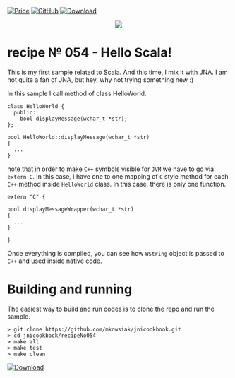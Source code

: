 [![Price](https://img.shields.io/badge/price-FREE-0098f7.svg)](https://github.com/mkowsiak/jnicookbook/blob/master/LICENSE.md)
[![GitHub](https://img.shields.io/badge/license-GPLv3-green.svg)](https://github.com/mkowsiak/jnicookbook/blob/master/LICENSE.md)
[![Download](https://img.shields.io/badge/download-click%20here-red.svg)](https://github.com/mkowsiak/jnicookbook/archive/master.zip)
<p align="center">
  <a href="http://jnicookbook.owsiak.org/"><img src="https://raw.githubusercontent.com/mkowsiak/jnicookbook/master/image/JNICookbook.png"></a>
</p>

# recipe № 054 - Hello Scala!

This is my first sample related to Scala. And this time, I mix it with JNA. I am not quite a fan of JNA, but hey, why not trying something new :)

In this sample I call method of class HelloWorld.


```
class HelloWorld {
  public:
    bool displayMessage(wchar_t *str);
};

bool HelloWorld::displayMessage(wchar_t *str)
{
  ...
}
```

note that in order to make `C++` symbols visible for `JVM` we have to go via `extern C`. In this case, I have one to one mapping of `C` style method for each `C++` method inside `HelloWorld` class. In this case, there is only one function.

```
extern "C" {

bool displayMessageWrapper(wchar_t *str)
{
  ...
}

}
```

Once everything is compiled, you can see how `WString` object is passed to `C++` and used inside native code.

# Building and running

The easiest way to build and run codes is to clone the repo and run the sample.

    > git clone https://github.com/mkowsiak/jnicookbook.git
    > cd jnicookbook/recipeNo054
    > make all
    > make test
    > make clean
    
[![Download](https://img.shields.io/badge/download-click%20here-red.svg)](https://github.com/mkowsiak/jnicookbook/archive/master.zip)
